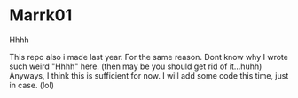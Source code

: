# Marrk01
Hhhh

This repo also i made last year. For the same reason. Dont know why I wrote such weird "Hhhh" here. (then may be you should get rid of it...huhh)
Anyways, I think this is sufficient for now.
I will add some code this time, just in case.
(lol)
